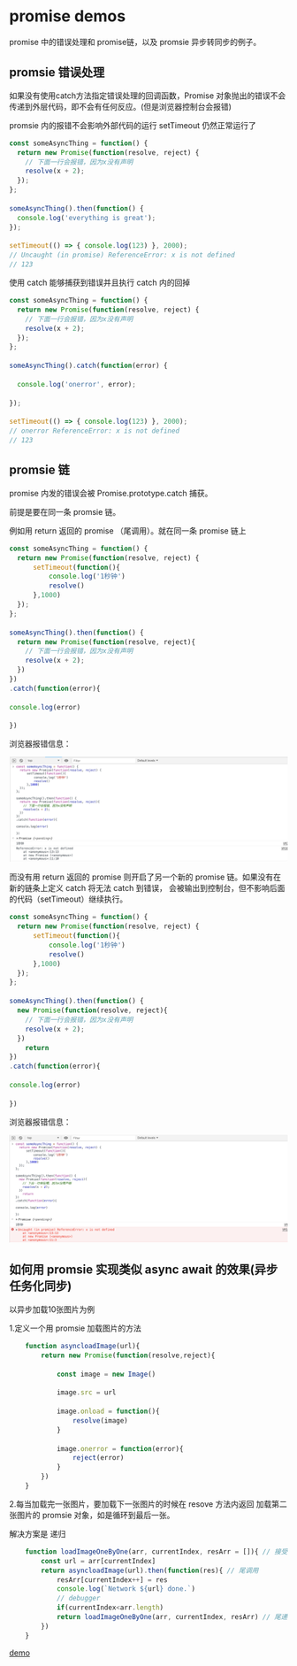 # promise demos

promise 中的错误处理和 promise链，以及 promsie 异步转同步的例子。

## promsie 错误处理

如果没有使用catch方法指定错误处理的回调函数，Promise 对象抛出的错误不会传递到外层代码，即不会有任何反应。(但是浏览器控制台会报错)

promsie 内的报错不会影响外部代码的运行 setTimeout 仍然正常运行了

```js
const someAsyncThing = function() {
  return new Promise(function(resolve, reject) {
    // 下面一行会报错，因为x没有声明
    resolve(x + 2);
  });
};

someAsyncThing().then(function() {
  console.log('everything is great');
});

setTimeout(() => { console.log(123) }, 2000);
// Uncaught (in promise) ReferenceError: x is not defined
// 123
```

使用 catch 能够捕获到错误并且执行 catch 内的回掉

```js
const someAsyncThing = function() {
  return new Promise(function(resolve, reject) {
    // 下面一行会报错，因为x没有声明
    resolve(x + 2);
  });
};

someAsyncThing().catch(function(error) {

  console.log('onerror', error);

});

setTimeout(() => { console.log(123) }, 2000);
// onerror ReferenceError: x is not defined
// 123
```

## promsie 链

promise 内发的错误会被 Promise.prototype.catch 捕获。

前提是要在同一条 promsie 链。

例如用 return 返回的 promise （尾调用）。就在同一条 promise 链上

```js
const someAsyncThing = function() {
  return new Promise(function(resolve, reject) {
      setTimeout(function(){
          console.log('1秒钟')
          resolve()
      },1000)
  });
};

someAsyncThing().then(function() {
  return new Promise(function(resolve, reject){
    // 下面一行会报错，因为x没有声明
    resolve(x + 2);
  })
})
.catch(function(error){

console.log(error)

})
```

浏览器报错信息：

![catch](https://github.com/PsChina/Vue/blob/master/es6/promsie/demo/images/catch.png)

而没有用 return 返回的 promise 则开启了另一个新的 promise 链。如果没有在新的链条上定义 catch 将无法 catch 到错误， 会被输出到控制台，但不影响后面的代码（setTimeout）继续执行。

```js
const someAsyncThing = function() {
  return new Promise(function(resolve, reject) {
      setTimeout(function(){
          console.log('1秒钟')
          resolve()
      },1000)
  });
};

someAsyncThing().then(function() {
  new Promise(function(resolve, reject){
    // 下面一行会报错，因为x没有声明
    resolve(x + 2);
  })
    return
})
.catch(function(error){

console.log(error)

})
```

浏览器报错信息：

![catch](https://github.com/PsChina/Vue/blob/master/es6/promsie/demo/images/no-catch.png)

## 如何用 promsie 实现类似 async await 的效果(异步任务化同步)

以异步加载10张图片为例

1.定义一个用 promsie 加载图片的方法

```js
    function asyncloadImage(url){
        return new Promise(function(resolve,reject){

            const image = new Image()

            image.src = url

            image.onload = function(){
                resolve(image)
            }

            image.onerror = function(error){
                reject(error)
            }
        })
    }
```

2.每当加载完一张图片，要加载下一张图片的时候在 resove 方法内返回 加载第二张图片的 promsie 对象，如是循环到最后一张。

解决方案是 递归

```js
    function loadImageOneByOne(arr, currentIndex, resArr = []){ // 接受一个装了图片地址的数组
        const url = arr[currentIndex]
        return asyncloadImage(url).then(function(res){ // 尾调用
            resArr[currentIndex++] = res
            console.log(`Network ${url} done.`)
            // debugger
            if(currentIndex<arr.length)
            return loadImageOneByOne(arr, currentIndex, resArr) // 尾递归
        })
    }
```

[demo](https://github.com/PsChina/Vue/tree/master/es6/promsie/demo)